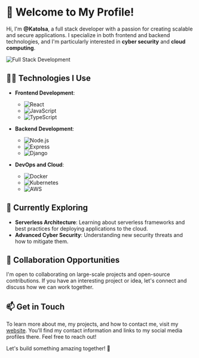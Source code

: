# 👋 Welcome to My Profile!

Hi, I'm **@KatoIsa**, a full stack developer with a passion for creating scalable and secure applications. I specialize in both frontend and backend technologies, and I'm particularly interested in **cyber security** and **cloud computing**.

![Full Stack Development](https://media.giphy.com/media/26tOZ42Mg6pbTUPHW/giphy.gif)

## 👨‍💻 Technologies I Use

- **Frontend Development**: 
  - ![React](https://img.shields.io/badge/-React-61DAFB?style=flat-square&logo=react&logoColor=white) 
  - ![JavaScript](https://img.shields.io/badge/-JavaScript-F7DF1E?style=flat-square&logo=javascript&logoColor=black)
  - ![TypeScript](https://img.shields.io/badge/-TypeScript-007ACC?style=flat-square&logo=typescript&logoColor=white)

- **Backend Development**: 
  - ![Node.js](https://img.shields.io/badge/-Node.js-339933?style=flat-square&logo=node.js&logoColor=white)
  - ![Express](https://img.shields.io/badge/-Express-000?style=flat-square&logo=express&logoColor=white)
  - ![Django](https://img.shields.io/badge/-Django-092E20?style=flat-square&logo=django&logoColor=white)

- **DevOps and Cloud**: 
  - ![Docker](https://img.shields.io/badge/-Docker-2496ED?style=flat-square&logo=docker&logoColor=white)
  - ![Kubernetes](https://img.shields.io/badge/-Kubernetes-326CE5?style=flat-square&logo=kubernetes&logoColor=white)
  - ![AWS](https://img.shields.io/badge/-AWS-232F3E?style=flat-square&logo=amazon-aws&logoColor=white)

## 🌱 Currently Exploring

- **Serverless Architecture**: Learning about serverless frameworks and best practices for deploying applications to the cloud.
- **Advanced Cyber Security**: Understanding new security threats and how to mitigate them.

## 💞 Collaboration Opportunities

I'm open to collaborating on large-scale projects and open-source contributions. If you have an interesting project or idea, let's connect and discuss how we can work together.

## 📫 Get in Touch

To learn more about me, my projects, and how to contact me, visit my [website](https://katoisa256.vercel.app/). You'll find my contact information and links to my social media profiles there. Feel free to reach out!

Let's build something amazing together! 🚀
